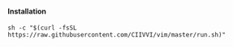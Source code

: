 #### Installation
```shell
sh -c "$(curl -fsSL https://raw.githubusercontent.com/CIIVVI/vim/master/run.sh)"
```
